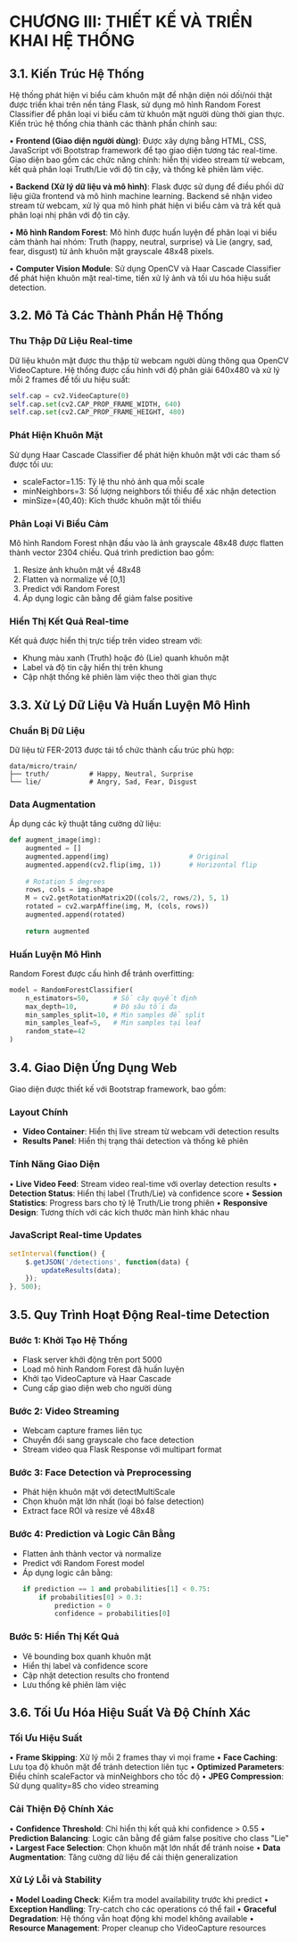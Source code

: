 # CHƯƠNG III: THIẾT KẾ VÀ TRIỂN KHAI HỆ THỐNG

## 3.1. Kiến Trúc Hệ Thống

Hệ thống phát hiện vi biểu cảm khuôn mặt để nhận diện nói dối/nói thật được triển khai trên nền tảng Flask, sử dụng mô hình Random Forest Classifier để phân loại vi biểu cảm từ khuôn mặt người dùng thời gian thực. Kiến trúc hệ thống chia thành các thành phần chính sau:

• **Frontend (Giao diện người dùng)**: Được xây dựng bằng HTML, CSS, JavaScript với Bootstrap framework để tạo giao diện tương tác real-time. Giao diện bao gồm các chức năng chính: hiển thị video stream từ webcam, kết quả phân loại Truth/Lie với độ tin cậy, và thống kê phiên làm việc.

• **Backend (Xử lý dữ liệu và mô hình)**: Flask được sử dụng để điều phối dữ liệu giữa frontend và mô hình machine learning. Backend sẽ nhận video stream từ webcam, xử lý qua mô hình phát hiện vi biểu cảm và trả kết quả phân loại nhị phân với độ tin cậy.

• **Mô hình Random Forest**: Mô hình được huấn luyện để phân loại vi biểu cảm thành hai nhóm: Truth (happy, neutral, surprise) và Lie (angry, sad, fear, disgust) từ ảnh khuôn mặt grayscale 48x48 pixels.

• **Computer Vision Module**: Sử dụng OpenCV và Haar Cascade Classifier để phát hiện khuôn mặt real-time, tiền xử lý ảnh và tối ưu hóa hiệu suất detection.

## 3.2. Mô Tả Các Thành Phần Hệ Thống

### Thu Thập Dữ Liệu Real-time
Dữ liệu khuôn mặt được thu thập từ webcam người dùng thông qua OpenCV VideoCapture. Hệ thống được cấu hình với độ phân giải 640x480 và xử lý mỗi 2 frames để tối ưu hiệu suất:

```python
self.cap = cv2.VideoCapture(0)
self.cap.set(cv2.CAP_PROP_FRAME_WIDTH, 640)
self.cap.set(cv2.CAP_PROP_FRAME_HEIGHT, 480)
```

### Phát Hiện Khuôn Mặt
Sử dụng Haar Cascade Classifier để phát hiện khuôn mặt với các tham số được tối ưu:
- scaleFactor=1.15: Tỷ lệ thu nhỏ ảnh qua mỗi scale
- minNeighbors=3: Số lượng neighbors tối thiểu để xác nhận detection
- minSize=(40,40): Kích thước khuôn mặt tối thiểu

### Phân Loại Vi Biểu Cảm
Mô hình Random Forest nhận đầu vào là ảnh grayscale 48x48 được flatten thành vector 2304 chiều. Quá trình prediction bao gồm:
1. Resize ảnh khuôn mặt về 48x48
2. Flatten và normalize về [0,1]
3. Predict với Random Forest
4. Áp dụng logic cân bằng để giảm false positive

### Hiển Thị Kết Quả Real-time
Kết quả được hiển thị trực tiếp trên video stream với:
- Khung màu xanh (Truth) hoặc đỏ (Lie) quanh khuôn mặt
- Label và độ tin cậy hiển thị trên khung
- Cập nhật thống kê phiên làm việc theo thời gian thực

## 3.3. Xử Lý Dữ Liệu Và Huấn Luyện Mô Hình

### Chuẩn Bị Dữ Liệu
Dữ liệu từ FER-2013 được tái tổ chức thành cấu trúc phù hợp:
```
data/micro/train/
├── truth/          # Happy, Neutral, Surprise
└── lie/            # Angry, Sad, Fear, Disgust
```

### Data Augmentation
Áp dụng các kỹ thuật tăng cường dữ liệu:
```python
def augment_image(img):
    augmented = []
    augmented.append(img)                    # Original
    augmented.append(cv2.flip(img, 1))       # Horizontal flip
    
    # Rotation 5 degrees
    rows, cols = img.shape
    M = cv2.getRotationMatrix2D((cols/2, rows/2), 5, 1)
    rotated = cv2.warpAffine(img, M, (cols, rows))
    augmented.append(rotated)
    
    return augmented
```

### Huấn Luyện Mô Hình
Random Forest được cấu hình để tránh overfitting:
```python
model = RandomForestClassifier(
    n_estimators=50,      # Số cây quyết định
    max_depth=10,         # Độ sâu tối đa
    min_samples_split=10, # Min samples để split
    min_samples_leaf=5,   # Min samples tại leaf
    random_state=42
)
```

## 3.4. Giao Diện Ứng Dụng Web

Giao diện được thiết kế với Bootstrap framework, bao gồm:

### Layout Chính
- **Video Container**: Hiển thị live stream từ webcam với detection results
- **Results Panel**: Hiển thị trạng thái detection và thống kê phiên

### Tính Năng Giao Diện
• **Live Video Feed**: Stream video real-time với overlay detection results
• **Detection Status**: Hiển thị label (Truth/Lie) và confidence score
• **Session Statistics**: Progress bars cho tỷ lệ Truth/Lie trong phiên
• **Responsive Design**: Tương thích với các kích thước màn hình khác nhau

### JavaScript Real-time Updates
```javascript
setInterval(function() {
    $.getJSON('/detections', function(data) {
        updateResults(data);
    });
}, 500);
```

## 3.5. Quy Trình Hoạt Động Real-time Detection

### Bước 1: Khởi Tạo Hệ Thống
- Flask server khởi động trên port 5000
- Load mô hình Random Forest đã huấn luyện
- Khởi tạo VideoCapture và Haar Cascade
- Cung cấp giao diện web cho người dùng

### Bước 2: Video Streaming
- Webcam capture frames liên tục
- Chuyển đổi sang grayscale cho face detection
- Stream video qua Flask Response với multipart format

### Bước 3: Face Detection và Preprocessing
- Phát hiện khuôn mặt với detectMultiScale
- Chọn khuôn mặt lớn nhất (loại bỏ false detection)
- Extract face ROI và resize về 48x48

### Bước 4: Prediction và Logic Cân Bằng
- Flatten ảnh thành vector và normalize
- Predict với Random Forest model
- Áp dụng logic cân bằng:
  ```python
  if prediction == 1 and probabilities[1] < 0.75:
      if probabilities[0] > 0.3:
          prediction = 0
          confidence = probabilities[0]
  ```

### Bước 5: Hiển Thị Kết Quả
- Vẽ bounding box quanh khuôn mặt
- Hiển thị label và confidence score
- Cập nhật detection results cho frontend
- Lưu thống kê phiên làm việc

## 3.6. Tối Ưu Hóa Hiệu Suất Và Độ Chính Xác

### Tối Ưu Hiệu Suất
• **Frame Skipping**: Xử lý mỗi 2 frames thay vì mọi frame
• **Face Caching**: Lưu tọa độ khuôn mặt để tránh detection liên tục
• **Optimized Parameters**: Điều chỉnh scaleFactor và minNeighbors cho tốc độ
• **JPEG Compression**: Sử dụng quality=85 cho video streaming

### Cải Thiện Độ Chính Xác
• **Confidence Threshold**: Chỉ hiển thị kết quả khi confidence > 0.55
• **Prediction Balancing**: Logic cân bằng để giảm false positive cho class "Lie"
• **Largest Face Selection**: Chọn khuôn mặt lớn nhất để tránh noise
• **Data Augmentation**: Tăng cường dữ liệu để cải thiện generalization

### Xử Lý Lỗi và Stability
• **Model Loading Check**: Kiểm tra model availability trước khi predict
• **Exception Handling**: Try-catch cho các operations có thể fail
• **Graceful Degradation**: Hệ thống vẫn hoạt động khi model không available
• **Resource Management**: Proper cleanup cho VideoCapture resources